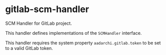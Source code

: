 # gitlab-scm-handler

SCM Handler for GitLab project.

This handler defines implementations of the `SCMHandler` interface.

This handler requires the system property `aadarchi.gitlab.token` to be set to a valid GitLab token.